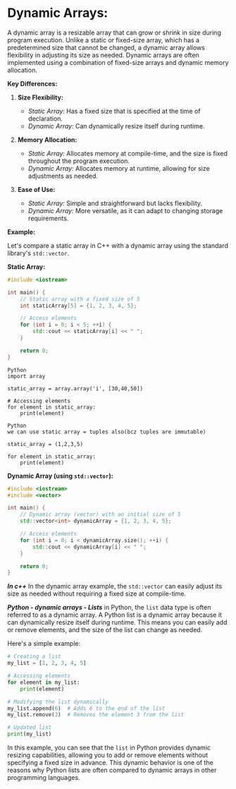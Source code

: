 # Dynamic Arrays:

A dynamic array is a resizable array that can grow or shrink in size during program execution.
Unlike a static or fixed-size array, which has a predetermined size that cannot be changed,
a dynamic array allows flexibility in adjusting its size as needed. 
Dynamic arrays are often implemented using a combination of fixed-size arrays and dynamic memory allocation.

**Key Differences:**

1. **Size Flexibility:**
   - *Static Array:* Has a fixed size that is specified at the time of declaration.
   - *Dynamic Array:* Can dynamically resize itself during runtime.

2. **Memory Allocation:**
   - *Static Array:* Allocates memory at compile-time, and the size is fixed throughout the program execution.
   - *Dynamic Array:* Allocates memory at runtime, allowing for size adjustments as needed.

3. **Ease of Use:**
   - *Static Array:* Simple and straightforward but lacks flexibility.
   - *Dynamic Array:* More versatile, as it can adapt to changing storage requirements.

**Example:**

Let's compare a static array in C++ with a dynamic array using the standard library's `std::vector`.

**Static Array:**
```cpp
#include <iostream>

int main() {
    // Static array with a fixed size of 5
    int staticArray[5] = {1, 2, 3, 4, 5};

    // Access elements
    for (int i = 0; i < 5; ++i) {
        std::cout << staticArray[i] << " ";
    }

    return 0;
}
```

``` 
Python
import array

static_array = array.array('i', [30,40,50])

# Accessing elements
for element in static_array:
    print(element)

```

```
Python
we can use static array = tuples also(bcz tuples are immutable)

static_array = (1,2,3,5)

for element in static_array:
    print(element)
```



**Dynamic Array (using `std::vector`):**
```cpp
#include <iostream>
#include <vector>

int main() {
    // Dynamic array (vector) with an initial size of 5
    std::vector<int> dynamicArray = {1, 2, 3, 4, 5};

    // Access elements
    for (int i = 0; i < dynamicArray.size(); ++i) {
        std::cout << dynamicArray[i] << " ";
    }

    return 0;
}
```

***In c++***
In the dynamic array example, the `std::vector` can easily adjust its size as needed 
without requiring a fixed size at compile-time.


***Python - dynamic arrays - Lists***
in Python, the `list` data type is often referred to as a dynamic array. A Python list is a dynamic array because it can dynamically resize itself during runtime. This means you can easily add or remove elements, and the size of the list can change as needed.

Here's a simple example:

```python
# Creating a list
my_list = [1, 2, 3, 4, 5]

# Accessing elements
for element in my_list:
    print(element)

# Modifying the list dynamically
my_list.append(6)  # Adds 6 to the end of the list
my_list.remove(3)  # Removes the element 3 from the list

# Updated list
print(my_list)
```

In this example, you can see that the `list` in Python provides dynamic resizing capabilities, allowing you to add or remove elements without specifying a fixed size in advance. This dynamic behavior is one of the reasons why Python lists are often compared to dynamic arrays in other programming languages.

